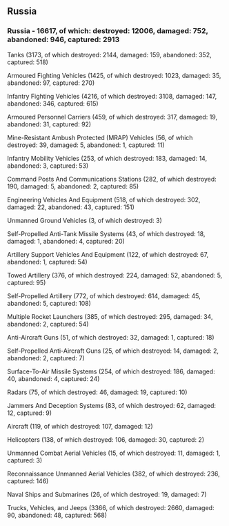 
 
 ## Russia
 
 ### Russia - 16617, of which: destroyed: 12006, damaged: 752, abandoned: 946, captured: 2913

 

 

 Tanks (3173, of which destroyed: 2144, damaged: 159, abandoned: 352, captured: 518)

 Armoured Fighting Vehicles (1425, of which destroyed: 1023, damaged: 35, abandoned: 97, captured: 270)

 Infantry Fighting Vehicles (4216, of which destroyed: 3108, damaged: 147, abandoned: 346, captured: 615)

 Armoured Personnel Carriers (459, of which destroyed: 317, damaged: 19, abandoned: 31, captured: 92)

 Mine-Resistant Ambush Protected (MRAP) Vehicles (56, of which destroyed: 39, damaged: 5, abandoned: 1, captured: 11)

 Infantry Mobility Vehicles (253, of which destroyed: 183, damaged: 14, abandoned: 3, captured: 53)

 Command Posts And Communications Stations (282, of which destroyed: 190, damaged: 5, abandoned: 2, captured: 85)

 Engineering Vehicles And Equipment (518, of which destroyed: 302, damaged: 22, abandoned: 43, captured: 151)

 Unmanned Ground Vehicles (3, of which destroyed: 3)

 Self-Propelled Anti-Tank Missile Systems (43, of which destroyed: 18, damaged: 1, abandoned: 4, captured: 20)

 Artillery Support Vehicles And Equipment (122, of which destroyed: 67, abandoned: 1, captured: 54)

 Towed Artillery (376, of which destroyed: 224, damaged: 52, abandoned: 5, captured: 95)

 Self-Propelled Artillery (772, of which destroyed: 614, damaged: 45, abandoned: 5, captured: 108)

 Multiple Rocket Launchers (385, of which destroyed: 295, damaged: 34, abandoned: 2, captured: 54)

 Anti-Aircraft Guns (51, of which destroyed: 32, damaged: 1, captured: 18)

 Self-Propelled Anti-Aircraft Guns (25, of which destroyed: 14, damaged: 2, abandoned: 2, captured: 7)

 Surface-To-Air Missile Systems (254, of which destroyed: 186, damaged: 40, abandoned: 4, captured: 24)

 Radars (75, of which destroyed: 46, damaged: 19, captured: 10)

 Jammers And Deception Systems (83, of which destroyed: 62, damaged: 12, captured: 9)

 Aircraft (119, of which destroyed: 107, damaged: 12)

 Helicopters (138, of which destroyed: 106, damaged: 30, captured: 2)

 Unmanned Combat Aerial Vehicles (15, of which destroyed: 11, damaged: 1, captured: 3)

 Reconnaissance Unmanned Aerial Vehicles (382, of which destroyed: 236, captured: 146)

 Naval Ships and Submarines (26, of which destroyed: 19, damaged: 7)

 Trucks, Vehicles, and Jeeps (3366, of which destroyed: 2660, damaged: 90, abandoned: 48, captured: 568)

